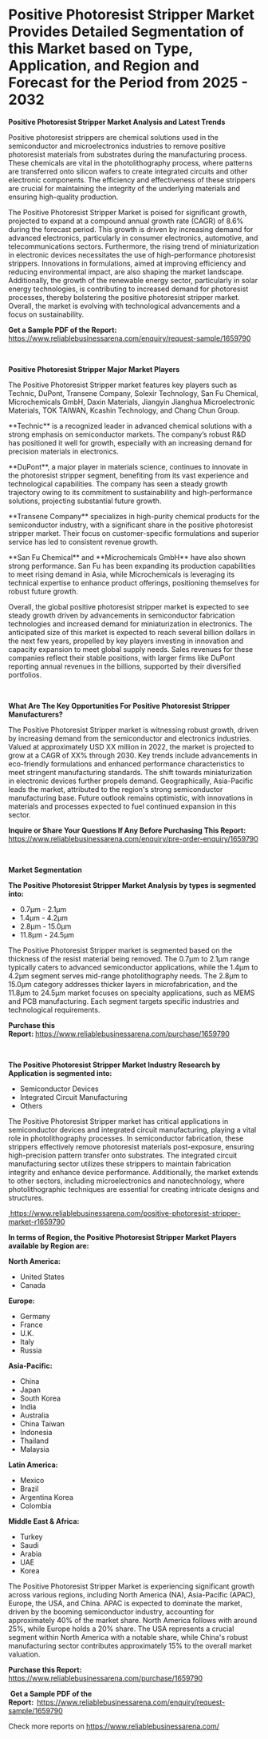 <p><h1>Positive Photoresist Stripper Market Provides Detailed Segmentation of this Market based on Type, Application, and Region and Forecast for the Period from 2025 - 2032</h1></p><p><strong>Positive Photoresist Stripper Market Analysis and Latest Trends</strong></p>
<p><p>Positive photoresist strippers are chemical solutions used in the semiconductor and microelectronics industries to remove positive photoresist materials from substrates during the manufacturing process. These chemicals are vital in the photolithography process, where patterns are transferred onto silicon wafers to create integrated circuits and other electronic components. The efficiency and effectiveness of these strippers are crucial for maintaining the integrity of the underlying materials and ensuring high-quality production.</p><p>The Positive Photoresist Stripper Market is poised for significant growth, projected to expand at a compound annual growth rate (CAGR) of 8.6% during the forecast period. This growth is driven by increasing demand for advanced electronics, particularly in consumer electronics, automotive, and telecommunications sectors. Furthermore, the rising trend of miniaturization in electronic devices necessitates the use of high-performance photoresist strippers. Innovations in formulations, aimed at improving efficiency and reducing environmental impact, are also shaping the market landscape. Additionally, the growth of the renewable energy sector, particularly in solar energy technologies, is contributing to increased demand for photoresist processes, thereby bolstering the positive photoresist stripper market. Overall, the market is evolving with technological advancements and a focus on sustainability.</p></p>
<p><strong>Get a Sample PDF of the Report:&nbsp;</strong> <a href="https://www.reliablebusinessarena.com/enquiry/request-sample/1659790?utm_campaign=1950&utm_medium=2&utm_source=Github&utm_content=ia&utm_term=23032025&utm_id=positive-photoresist-stripper">https://www.reliablebusinessarena.com/enquiry/request-sample/1659790</a></p>
<p>&nbsp;</p>
<p><strong>Positive Photoresist Stripper Major Market Players</strong></p>
<p><p>The Positive Photoresist Stripper market features key players such as Technic, DuPont, Transene Company, Solexir Technology, San Fu Chemical, Microchemicals GmbH, Daxin Materials, Jiangyin Jianghua Microelectronic Materials, TOK TAIWAN, Kcashin Technology, and Chang Chun Group. </p><p>**Technic** is a recognized leader in advanced chemical solutions with a strong emphasis on semiconductor markets. The company’s robust R&D has positioned it well for growth, especially with an increasing demand for precision materials in electronics. </p><p>**DuPont**, a major player in materials science, continues to innovate in the photoresist stripper segment, benefiting from its vast experience and technological capabilities. The company has seen a steady growth trajectory owing to its commitment to sustainability and high-performance solutions, projecting substantial future growth.</p><p>**Transene Company** specializes in high-purity chemical products for the semiconductor industry, with a significant share in the positive photoresist stripper market. Their focus on customer-specific formulations and superior service has led to consistent revenue growth.</p><p>**San Fu Chemical** and **Microchemicals GmbH** have also shown strong performance. San Fu has been expanding its production capabilities to meet rising demand in Asia, while Microchemicals is leveraging its technical expertise to enhance product offerings, positioning themselves for robust future growth.</p><p>Overall, the global positive photoresist stripper market is expected to see steady growth driven by advancements in semiconductor fabrication technologies and increased demand for miniaturization in electronics. The anticipated size of this market is expected to reach several billion dollars in the next few years, propelled by key players investing in innovation and capacity expansion to meet global supply needs. Sales revenues for these companies reflect their stable positions, with larger firms like DuPont reporting annual revenues in the billions, supported by their diversified portfolios.</p></p>
<p>&nbsp;</p>
<p><strong>What Are The Key Opportunities For Positive Photoresist Stripper Manufacturers?</strong></p>
<p><p>The Positive Photoresist Stripper market is witnessing robust growth, driven by increasing demand from the semiconductor and electronics industries. Valued at approximately USD XX million in 2022, the market is projected to grow at a CAGR of XX% through 2030. Key trends include advancements in eco-friendly formulations and enhanced performance characteristics to meet stringent manufacturing standards. The shift towards miniaturization in electronic devices further propels demand. Geographically, Asia-Pacific leads the market, attributed to the region's strong semiconductor manufacturing base. Future outlook remains optimistic, with innovations in materials and processes expected to fuel continued expansion in this sector.</p></p>
<p><strong>Inquire or Share Your Questions If Any Before Purchasing This Report:</strong> <a href="https://www.reliablebusinessarena.com/enquiry/pre-order-enquiry/1659790?utm_campaign=1950&utm_medium=2&utm_source=Github&utm_content=ia&utm_term=23032025&utm_id=positive-photoresist-stripper">https://www.reliablebusinessarena.com/enquiry/pre-order-enquiry/1659790</a></p>
<p>&nbsp;</p>
<p><strong>Market Segmentation</strong></p>
<p><strong>The Positive Photoresist Stripper Market Analysis by types is segmented into:</strong></p>
<p><ul><li>0.7μm - 2.1μm</li><li>1.4μm - 4.2μm</li><li>2.8μm - 15.0μm</li><li>11.8μm - 24.5μm</li></ul></p>
<p><p>The Positive Photoresist Stripper market is segmented based on the thickness of the resist material being removed. The 0.7μm to 2.1μm range typically caters to advanced semiconductor applications, while the 1.4μm to 4.2μm segment serves mid-range photolithography needs. The 2.8μm to 15.0μm category addresses thicker layers in microfabrication, and the 11.8μm to 24.5μm market focuses on specialty applications, such as MEMS and PCB manufacturing. Each segment targets specific industries and technological requirements.</p></p>
<p><strong>Purchase this Report:&nbsp;</strong><a href="https://www.reliablebusinessarena.com/purchase/1659790?utm_campaign=1950&utm_medium=2&utm_source=Github&utm_content=ia&utm_term=23032025&utm_id=positive-photoresist-stripper">https://www.reliablebusinessarena.com/purchase/1659790</a></p>
<p>&nbsp;</p>
<p><strong>The Positive Photoresist Stripper Market Industry Research by Application is segmented into:</strong></p>
<p><ul><li>Semiconductor Devices</li><li>Integrated Circuit Manufacturing</li><li>Others</li></ul></p>
<p><p>The Positive Photoresist Stripper market has critical applications in semiconductor devices and integrated circuit manufacturing, playing a vital role in photolithography processes. In semiconductor fabrication, these strippers effectively remove photoresist materials post-exposure, ensuring high-precision pattern transfer onto substrates. The integrated circuit manufacturing sector utilizes these strippers to maintain fabrication integrity and enhance device performance. Additionally, the market extends to other sectors, including microelectronics and nanotechnology, where photolithographic techniques are essential for creating intricate designs and structures.</p></p>
<p><a href="https://www.reliablebusinessarena.com/positive-photoresist-stripper-market-r1659790?utm_campaign=1950&utm_medium=2&utm_source=Github&utm_content=ia&utm_term=23032025&utm_id=positive-photoresist-stripper">&nbsp;https://www.reliablebusinessarena.com/positive-photoresist-stripper-market-r1659790</a></p>
<p><strong>In terms of Region, the Positive Photoresist Stripper Market Players available by Region are:</strong></p>
<p>
    <p> <strong> North America: </strong>
        <ul>
            <li>United States</li>
            <li>Canada</li>
        </ul>
        </p> 
    <p> <strong> Europe: </strong>
        <ul>
            <li>Germany</li>
            <li>France</li>
            <li>U.K.</li>
            <li>Italy</li>
            <li>Russia</li>
        </ul>
        </p> 
    <p> <strong> Asia-Pacific: </strong>
        <ul>
            <li>China</li>
            <li>Japan</li>
            <li>South Korea</li>
            <li>India</li>
            <li>Australia</li>
            <li>China Taiwan</li>
            <li>Indonesia</li>
            <li>Thailand</li>
            <li>Malaysia</li>
        </ul>
        </p> 
    <p> <strong> Latin America: </strong>
        <ul>
            <li>Mexico</li>
            <li>Brazil</li>
            <li>Argentina Korea</li>
            <li>Colombia</li>
        </ul>
        </p> 
    <p> <strong> Middle East & Africa: </strong>
        <ul>
            <li>Turkey</li>
            <li>Saudi</li>
            <li>Arabia</li>
            <li>UAE</li>
            <li>Korea</li>
        </ul>
    </p>
    </p>
<p><p>The Positive Photoresist Stripper Market is experiencing significant growth across various regions, including North America (NA), Asia-Pacific (APAC), Europe, the USA, and China. APAC is expected to dominate the market, driven by the booming semiconductor industry, accounting for approximately 40% of the market share. North America follows with around 25%, while Europe holds a 20% share. The USA represents a crucial segment within North America with a notable share, while China's robust manufacturing sector contributes approximately 15% to the overall market valuation.</p></p>
<p><strong>Purchase this Report: </strong><a href="https://www.reliablebusinessarena.com/purchase/1659790?utm_campaign=1950&utm_medium=2&utm_source=Github&utm_content=ia&utm_term=23032025&utm_id=positive-photoresist-stripper">https://www.reliablebusinessarena.com/purchase/1659790</a></p>
<p>&nbsp;<strong>Get a Sample PDF of the Report:&nbsp;&nbsp;</strong><a href="https://www.reliablebusinessarena.com/enquiry/request-sample/1659790?utm_campaign=1950&utm_medium=2&utm_source=Github&utm_content=ia&utm_term=23032025&utm_id=positive-photoresist-stripper">https://www.reliablebusinessarena.com/enquiry/request-sample/1659790</a></p>
<p><strong></strong></p>
<p>Check more reports on <a href="https://www.reliablebusinessarena.com/?utm_campaign=1950&utm_medium=2&utm_source=Github&utm_content=ia&utm_term=23032025&utm_id=positive-photoresist-stripper">https://www.reliablebusinessarena.com/</a></p>
